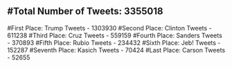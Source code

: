 #Total Number of Tweets: 3355018 
---
#First Place: Trump Tweets - 1303930
#Second Place: Clinton Tweets - 611238
#Third Place: Cruz Tweets - 559159
#Fourth Place: Sanders Tweets - 370893
#Fifth Place: Rubio Tweets - 234432
#Sixth Place: Jeb! Tweets - 152287
#Seventh Place: Kasich Tweets - 70424
#Last Place: Carson Tweets - 52655
